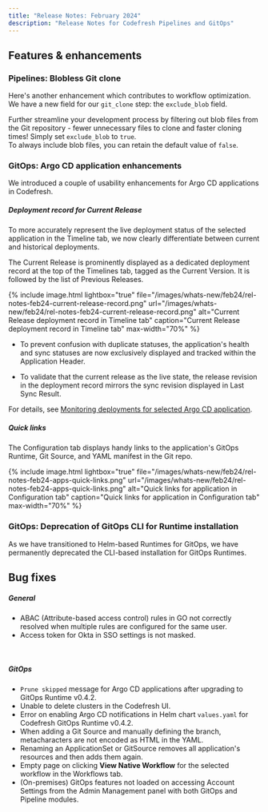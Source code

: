 ```yaml
---
title: "Release Notes: February 2024"
description: "Release Notes for Codefresh Pipelines and GitOps"
---
```


## Features & enhancements

### Pipelines: Blobless Git clone

Here's another enhancement which contributes to workflow optimization. We have a new field for our `git_clone` step: the `exclude_blob` field.

Further streamline your development process by filtering out blob files from the Git repository - fewer unnecessary files to clone and faster cloning times!  Simply set `exclude_blob` to `true`.   
To always include blob files, you can retain the default value of `false`.


### GitOps: Argo CD application enhancements

We introduced a couple of usability enhancements for Argo CD applications in Codefresh.  

##### Deployment record for Current Release
To more accurately represent the live deployment status of the selected application in the Timeline tab, we now clearly differentiate between current and historical deployments.

The Current Release is prominently displayed as a dedicated deployment record at the top of the Timelines tab, tagged as the Current Version. It is followed by the list of Previous Releases. 

{% include
image.html
lightbox="true"
file="/images/whats-new/feb24/rel-notes-feb24-current-release-record.png"
url="/images/whats-new/feb24/rel-notes-feb24-current-release-record.png"
alt="Current Release deployment record in Timeline tab"
caption="Current Release deployment record in Timeline tab"
max-width="70%"
%}

* To prevent confusion with duplicate statuses, the application's health and sync statuses are now exclusively displayed and tracked within the Application Header. 

* To validate that the current release as the live state, the release revision in the deployment record mirrors the sync revision displayed in Last Sync Result. 

For details, see [Monitoring deployments for selected Argo CD application]({{site.baseurl}}/docs/deployments/gitops/applications-dashboard/#monitoring-deployments-for-selected-argo-cd-application).

##### Quick links
The Configuration tab displays handy links to the application's GitOps Runtime, Git Source, and YAML manifest in the Git repo.

{% include
image.html
lightbox="true"
file="/images/whats-new/feb24/rel-notes-feb24-apps-quick-links.png"
url="/images/whats-new/feb24/rel-notes-feb24-apps-quick-links.png"
alt="Quick links for application in Configuration tab"
caption="Quick links for application in Configuration tab"
max-width="70%"
%}


### GitOps: Deprecation of GitOps CLI for Runtime installation

As we have transitioned to Helm-based Runtimes for GitOps, we have permanently deprecated the CLI-based installation for GitOps Runtimes.


## Bug fixes

##### General 
* ABAC (Attribute-based access control) rules in GO not correctly resolved when multiple rules are configured for the same user. 
* Access token for Okta in SSO settings is not masked. 
<br>

<!-- ##### Pipelines
(On-premises) Unable to deploy Helm charts to Helm boards after upgrade to v2.2.4 -->

##### GitOps 
* `Prune skipped` message for Argo CD applications after upgrading to GitOps Runtime v0.4.2.
* Unable to delete clusters in the Codefresh UI. 
* Error on enabling Argo CD notifications in Helm chart `values.yaml` for Codefresh GitOps Runtime v0.4.2. 
* When adding a Git Source and manually defining the branch, metacharacters are not encoded as HTML in the YAML. 
* Renaming an ApplicationSet or GitSource removes all application's resources and then adds them again. 
* Empty page on clicking **View Native Workflow** for the selected workflow in the Workflows tab.
* (On-premises) GitOps features not loaded on accessing Account Settings from the Admin Management panel with both GitOps and Pipeline modules.










